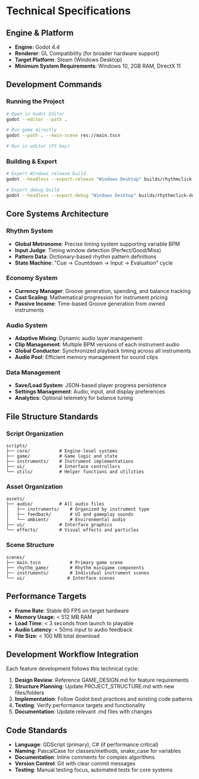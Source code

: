 # Technical Specifications

## Engine & Platform
- **Engine**: Godot 4.4 
- **Renderer**: GL Compatibility (for broader hardware support)
- **Target Platform**: Steam (Windows Desktop)
- **Minimum System Requirements**: Windows 10, 2GB RAM, DirectX 11

## Development Commands

### Running the Project
```bash
# Open in Godot Editor
godot --editor --path .

# Run game directly  
godot --path . --main-scene res://main.tscn

# Run in editor (F5 key)
```

### Building & Export
```bash
# Export Windows release build
godot --headless --export-release "Windows Desktop" builds/rhythmclick.exe

# Export debug build
godot --headless --export-debug "Windows Desktop" builds/rhythmclick-debug.exe
```

## Core Systems Architecture

### Rhythm System
- **Global Metronome**: Precise timing system supporting variable BPM
- **Input Judge**: Timing window detection (Perfect/Good/Miss)
- **Pattern Data**: Dictionary-based rhythm pattern definitions
- **State Machine**: "Cue → Countdown → Input → Evaluation" cycle

### Economy System  
- **Currency Manager**: Groove generation, spending, and balance tracking
- **Cost Scaling**: Mathematical progression for instrument pricing
- **Passive Income**: Time-based Groove generation from owned instruments

### Audio System
- **Adaptive Mixing**: Dynamic audio layer management
- **Clip Management**: Multiple BPM versions of each instrument audio
- **Global Conductor**: Synchronized playback timing across all instruments
- **Audio Pool**: Efficient memory management for sound clips

### Data Management
- **Save/Load System**: JSON-based player progress persistence
- **Settings Management**: Audio, input, and display preferences
- **Analytics**: Optional telemetry for balance tuning

## File Structure Standards

### Script Organization
```
scripts/
├── core/           # Engine-level systems
├── game/           # Game logic and state
├── instruments/    # Instrument implementations  
├── ui/             # Interface controllers
└── utils/          # Helper functions and utilities
```

### Asset Organization
```
assets/
├── audio/          # All audio files
│   ├── instruments/    # Organized by instrument type
│   ├── feedback/       # UI and gameplay sounds
│   └── ambient/        # Environmental audio
├── ui/             # Interface graphics
└── effects/        # Visual effects and particles
```

### Scene Structure
```
scenes/
├── main.tscn           # Primary game scene
├── rhythm_game/        # Rhythm minigame components
├── instruments/        # Individual instrument scenes
└── ui/                # Interface scenes
```

## Performance Targets
- **Frame Rate**: Stable 60 FPS on target hardware
- **Memory Usage**: < 512 MB RAM
- **Load Time**: < 3 seconds from launch to playable
- **Audio Latency**: < 50ms input to audio feedback
- **File Size**: < 100 MB total download

## Development Workflow Integration
Each feature development follows this technical cycle:

1. **Design Review**: Reference GAME_DESIGN.md for feature requirements
2. **Structure Planning**: Update PROJECT_STRUCTURE.md with new files/folders  
3. **Implementation**: Follow Godot best practices and existing code patterns
4. **Testing**: Verify performance targets and functionality
5. **Documentation**: Update relevant .md files with changes

## Code Standards
- **Language**: GDScript (primary), C# (if performance critical)
- **Naming**: PascalCase for classes/methods, snake_case for variables
- **Documentation**: Inline comments for complex algorithms
- **Version Control**: Git with clear commit messages
- **Testing**: Manual testing focus, automated tests for core systems